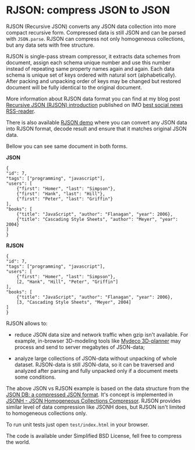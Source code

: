 # RJSON: compress JSON to JSON

RJSON (Recursive JSON) converts any JSON data collection  into more compact recursive form. Compressed data is still JSON and can be parsed with `JSON.parse`. RJSON can compress not only homogeneous collections, but any data sets with free structure.

RJSON is single-pass stream compressor,  it extracts data schemes from document, assign each schema unique number and  use this number  instead of repeating same property names again and again. Each data schema is unique set of keys ordered with natural sort (alphabetically). After packing and unpacking order of keys may be changed but restored document will be fully identical to the original document.

More information about RJSON data format you can find at my blog post [Recursive JSON (RJSON) introduction](http://www.cliws.com/e/06pogA9VwXylo_GknPEeFA/) published on IMO [best social news RSS-reader](http://www.cliws.com/).

There is also available [RJSON demo](http://www.cliws.com/p/rjson/) where you can convert any JSON data into RJSON format, decode result and ensure that it matches original JSON data.

Bellow you can see same document in both forms.

**JSON**

    {
    "id": 7,
    "tags": ["programming", "javascript"],
    "users": [
        {"first": "Homer", "last": "Simpson"},
        {"first": "Hank", "last": "Hill"},
        {"first": "Peter", "last": "Griffin"}
    ],
    "books": [
        {"title": "JavaScript", "author": "Flanagan", "year": 2006},
        {"title": "Cascading Style Sheets", "author": "Meyer", "year": 2004}
    ]
    }

**RJSON**

    {
    "id": 7,
    "tags": ["programming", "javascript"],
    "users": [
        {"first": "Homer", "last": "Simpson"},
        [2, "Hank", "Hill", "Peter", "Griffin"]
    ],
    "books": [
        {"title": "JavaScript", "author": "Flanagan", "year": 2006},
        [3, "Cascading Style Sheets", "Meyer", 2004]
    ]
    }


RJSON allows to:

* reduce JSON data size and network traffic when gzip isn't available. For example, in-browser 3D-modeling tools like [Mydeco 3D-planner](http://mydeco.com/3d-planner/) may process and send to server  megabytes of JSON-data;

* analyze large collections of JSON-data without unpacking of whole dataset. RJSON-data is still JSON-data, so it can be traversed and analyzed after parsing and fully unpacked only if a document meets  some conditions.

The above JSON vs RJSON example is based on the data structure from the [JSON DB: a compressed JSON format](http://michaux.ca/articles/json-db-a-compressed-json-format). It's concept is implemented in [JSONH - JSON Homogeneous Collections Compressor](https://github.com/WebReflection/JSONH). RJSON provides similar level of data compression like JSONH does, but RJSON isn't limited to homogeneous collections only.

To run unit tests just open `test/index.html` in your browser.

The code is available under Simplified BSD License, fell free to compress the world.
